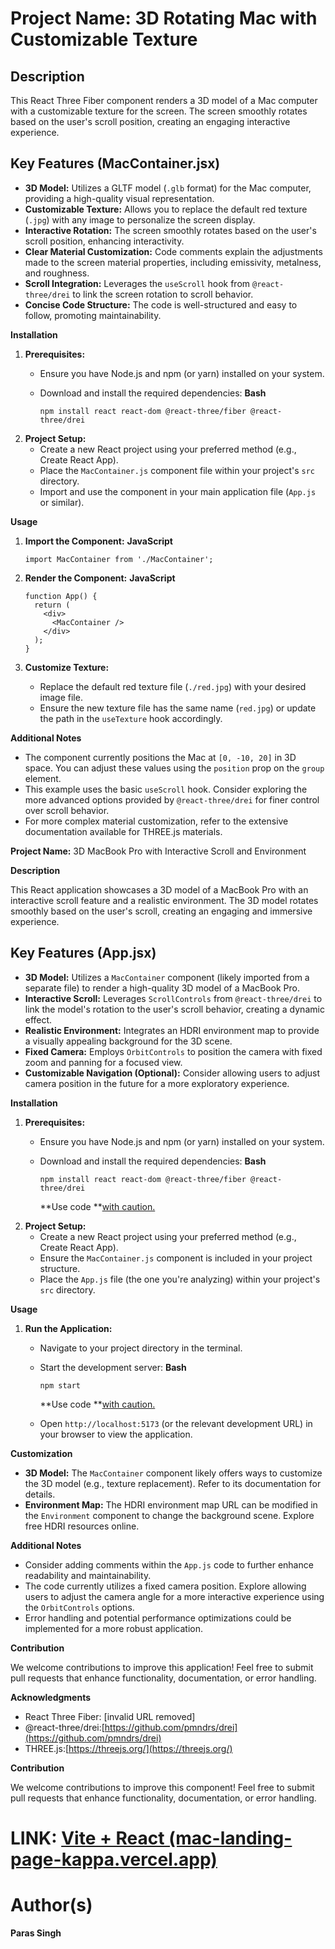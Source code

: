 # **Project Name: 3D Rotating Mac with Customizable Texture**

## **Description**

This React Three Fiber component renders a 3D model of a Mac computer with a customizable texture for the screen. The screen smoothly rotates based on the user's scroll position, creating an engaging interactive experience.

## **Key Features (MacContainer.jsx)**

* **3D Model:** Utilizes a GLTF model (`.glb` format) for the Mac computer, providing a high-quality visual representation.
* **Customizable Texture:** Allows you to replace the default red texture (`.jpg`) with any image to personalize the screen display.
* **Interactive Rotation:** The screen smoothly rotates based on the user's scroll position, enhancing interactivity.
* **Clear Material Customization:** Code comments explain the adjustments made to the screen material properties, including emissivity, metalness, and roughness.
* **Scroll Integration:** Leverages the `useScroll` hook from `@react-three/drei` to link the screen rotation to scroll behavior.
* **Concise Code Structure:** The code is well-structured and easy to follow, promoting maintainability.

**Installation**

1. **Prerequisites:**
   * Ensure you have Node.js and npm (or yarn) installed on your system.
   * Download and install the required dependencies:
     **Bash**

     ```
     npm install react react-dom @react-three/fiber @react-three/drei
     ```
2. **Project Setup:**
   * Create a new React project using your preferred method (e.g., Create React App).
   * Place the `MacContainer.js` component file within your project's `src` directory.
   * Import and use the component in your main application file (`App.js` or similar).

**Usage**

1. **Import the Component:**
   **JavaScript**

   ```
   import MacContainer from './MacContainer';
   ```
2. **Render the Component:**
   **JavaScript**

   ```
   function App() {
     return (
       <div>
         <MacContainer />
       </div>
     );
   }
   ```
3. **Customize Texture:**

   * Replace the default red texture file (`./red.jpg`) with your desired image file.
   * Ensure the new texture file has the same name (`red.jpg`) or update the path in the `useTexture` hook accordingly.

**Additional Notes**

* The component currently positions the Mac at `[0, -10, 20]` in 3D space. You can adjust these values using the `position` prop on the `group` element.
* This example uses the basic `useScroll` hook. Consider exploring the more advanced options provided by `@react-three/drei` for finer control over scroll behavior.
* For more complex material customization, refer to the extensive documentation available for THREE.js materials.

**Project Name:** 3D MacBook Pro with Interactive Scroll and Environment

**Description**

This React application showcases a 3D model of a MacBook Pro with an interactive scroll feature and a realistic environment. The 3D model rotates smoothly based on the user's scroll, creating an engaging and immersive experience.

## **Key Features (App.jsx)**

* **3D Model:** Utilizes a `MacContainer` component (likely imported from a separate file) to render a high-quality 3D model of a MacBook Pro.
* **Interactive Scroll:** Leverages `ScrollControls` from `@react-three/drei` to link the model's rotation to the user's scroll behavior, creating a dynamic effect.
* **Realistic Environment:** Integrates an HDRI environment map to provide a visually appealing background for the 3D scene.
* **Fixed Camera:** Employs `OrbitControls` to position the camera with fixed zoom and panning for a focused view.
* **Customizable Navigation (Optional):** Consider allowing users to adjust camera position in the future for a more exploratory experience.

**Installation**

1. **Prerequisites:**
   * Ensure you have Node.js and npm (or yarn) installed on your system.
   * Download and install the required dependencies:
     **Bash**

     ```
     npm install react react-dom @react-three/fiber @react-three/drei
     ```

     **Use code **[with caution.](/faq#coding)
2. **Project Setup:**
   * Create a new React project using your preferred method (e.g., Create React App).
   * Ensure the `MacContainer.js` component is included in your project structure.
   * Place the `App.js` file (the one you're analyzing) within your project's `src` directory.

**Usage**

1. **Run the Application:**
   * Navigate to your project directory in the terminal.
   * Start the development server:
     **Bash**

     ```
     npm start
     ```

     **Use code **[with caution.](/faq#coding)
   * Open `http://localhost:5173` (or the relevant development URL) in your browser to view the application.

**Customization**

* **3D Model:** The `MacContainer` component likely offers ways to customize the 3D model (e.g., texture replacement). Refer to its documentation for details.
* **Environment Map:** The HDRI environment map URL can be modified in the `Environment` component to change the background scene. Explore free HDRI resources online.

**Additional Notes**

* Consider adding comments within the `App.js` code to further enhance readability and maintainability.
* The code currently utilizes a fixed camera position. Explore allowing users to adjust the camera angle for a more interactive experience using the `OrbitControls` options.
* Error handling and potential performance optimizations could be implemented for a more robust application.

**Contribution**

We welcome contributions to improve this application! Feel free to submit pull requests that enhance functionality, documentation, or error handling.

**Acknowledgments**

* React Three Fiber: [invalid URL removed]
* @react-three/drei:[https://github.com/pmndrs/drei](https://github.com/pmndrs/drei)
* THREE.js:[https://threejs.org/](https://threejs.org/)

**Contribution**

We welcome contributions to improve this component! Feel free to submit pull requests that enhance functionality, documentation, or error handling.

# LINK: [Vite + React (mac-landing-page-kappa.vercel.app)](https://mac-landing-page-kappa.vercel.app/)

# **Author(s)**

**Paras Singh**
